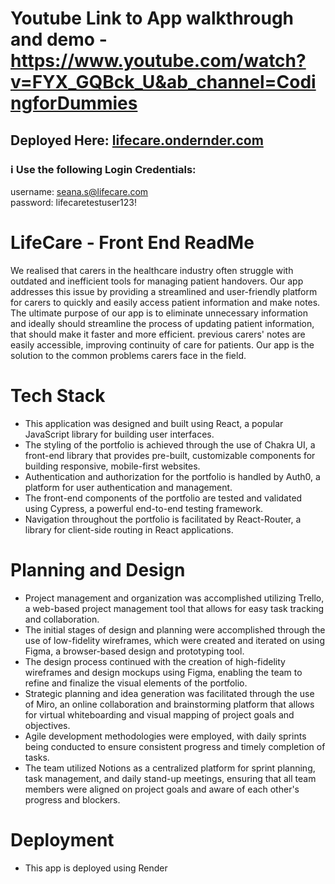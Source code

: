 # Youtube Link to App walkthrough and demo - https://www.youtube.com/watch?v=FYX_GQBck_U&ab_channel=CodingforDummies

## Deployed Here: [lifecare.ondernder.com](https://life-care.onrender.com/)

### ℹ️ Use the following Login Credentials:

username: seana.s@lifecare.com  
password: lifecaretestuser123!


# LifeCare - Front End ReadMe

We realised that carers in the healthcare industry often struggle with outdated and inefficient tools for managing patient handovers. Our app addresses this issue by providing a streamlined and user-friendly platform for carers to quickly and easily access patient information and make notes. The ultimate purpose of our app is to eliminate unnecessary information and ideally should streamline the process of updating patient information, that should make it faster and more efficient. previous carers' notes are easily accessible, improving continuity of care for patients. Our app is the solution to the common problems carers face in the field.

#

# Tech Stack

- This application was designed and built using React, a popular JavaScript library for building user interfaces.
- The styling of the portfolio is achieved through the use of Chakra UI, a front-end library that provides pre-built, customizable components for building responsive, mobile-first websites.
- Authentication and authorization for the portfolio is handled by Auth0, a platform for user authentication and management.
- The front-end components of the portfolio are tested and validated using Cypress, a powerful end-to-end testing framework.
- Navigation throughout the portfolio is facilitated by React-Router, a library for client-side routing in React applications.

#

# Planning and Design

- Project management and organization was accomplished utilizing Trello, a web-based project management tool that allows for easy task tracking and collaboration.
- The initial stages of design and planning were accomplished through the use of low-fidelity wireframes, which were created and iterated on using Figma, a browser-based design and prototyping tool.
- The design process continued with the creation of high-fidelity wireframes and design mockups using Figma, enabling the team to refine and finalize the visual elements of the portfolio.
- Strategic planning and idea generation was facilitated through the use of Miro, an online collaboration and brainstorming platform that allows for virtual whiteboarding and visual mapping of project goals and objectives.
- Agile development methodologies were employed, with daily sprints being conducted to ensure consistent progress and timely completion of tasks.
- The team utilized Notions as a centralized platform for sprint planning, task management, and daily stand-up meetings, ensuring that all team members were aligned on project goals and aware of each other's progress and blockers.

#

# Deployment

- This app is deployed using Render
